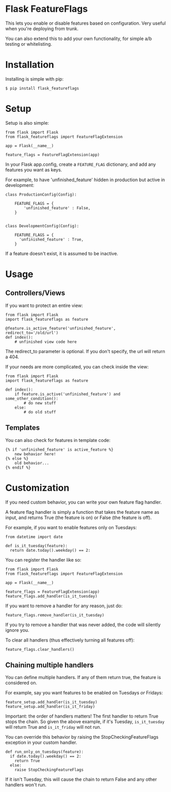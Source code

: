 Flask FeatureFlags
===================

This lets you enable or disable features based on configuration. Very useful when you're deploying from trunk.

You can also extend this to add your own functionality, for simple a/b testing or whitelisting.


Installation
============

Installing is simple with pip:

    $ pip install flask_featureflags


Setup
=====

Setup is also simple:

    from flask import Flask
    from flask_featureflags import FeatureFlagExtension

    app = Flask(__name__)

    feature_flags = FeatureFlagExtension(app)

In your Flask app.config, create a ``FEATURE_FLAG`` dictionary, and add any features you want as keys.

For example, to have 'unfinished_feature' hidden in production but active in development:

    class ProductionConfig(Config):

        FEATURE_FLAGS = {
            'unfinished_feature' : False,
        }


    class DevelopmentConfig(Config):

        FEATURE_FLAGS = {
          'unfinished_feature' : True,
        }

If a feature doesn't exist, it is assumed to be inactive.


Usage
=====

Controllers/Views
-----------------

If you want to protect an entire view:

    from flask import Flask
    import flask_featureflags as feature

    @feature.is_active_feature('unfinished_feature', redirect_to='/old/url')
    def index():
        # unfinished view code here

The redirect_to parameter is optional. If you don't specify, the url will return a 404.

If your needs are more complicated, you can check inside the view:

    from flask import Flask
    import flask_featureflags as feature

    def index():
        if feature.is_active('unfinished_feature') and some_other_condition():
            # do new stuff
        else:
            # do old stuff

Templates
---------

You can also check for features in template code:

    {% if 'unfinished_feature' is active_feature %}
        new behavior here!
    {% else %}
        old behavior...
    {% endif %}


Customization
=============

If you need custom behavior, you can write your own feature flag handler.

A feature flag handler is simply a function that takes the feature name as input, and returns True (the feature is on) or False (the feature is off).

For example, if you want to enable features only on Tuesdays:

    from datetime import date

    def is_it_tuesday(feature):
      return date.today().weekday() == 2:

You can register the handler like so:

    from flask import Flask
    from flask_featureflags import FeatureFlagExtension

    app = Flask(__name__)

    feature_flags = FeatureFlagExtension(app)
    feature_flags.add_handler(is_it_tuesday)

If you want to remove a handler for any reason, just do:

    feature_flags.remove_handler(is_it_tuesday)

If you try to remove a handler that was never added, the code will silently ignore you.

To clear all handlers (thus effectively turning all features off):

    feature_flags.clear_handlers()


Chaining multiple handlers
--------------------------

You can define multiple handlers. If any of them return true, the feature is considered on.

For example, say you want features to be enabled on Tuesdays *or* Fridays:

    feature_setup.add_handler(is_it_tuesday)
    feature_setup.add_handler(is_it_friday)

Important: the order of handlers matters!  The first handler to return True stops the chain. So given the above example,
if it's Tuesday, ``is_it_tuesday`` will return True and ``is_it_friday`` will not run.

You can override this behavior by raising the StopCheckingFeatureFlags exception in your custom handler.

    def run_only_on_tuesdays(feature):
      if date.today().weekday() == 2:
        return True
      else:
        raise StopCheckingFeatureFlags

If it isn't Tuesday, this will cause the chain to return False and any other handlers won't run.